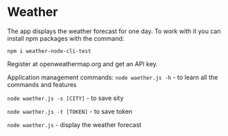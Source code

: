 # Weather

The app displays the weather forecast for one day. To work with it you can install npm packages with the command:

`npm i weather-node-cli-test`

Register at openweathermap.org and get an API key.

Application management commands:
`node waether.js -h` - to learn all the commands and features

`node waether.js -s [CITY]` - to save sity

`node waether.js -t [TOKEN]` - to save token

`node waether.js` - display the weather forecast
